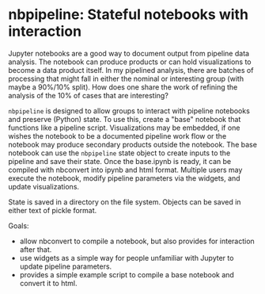 # nbpipeline: Stateful notebooks with interaction

Jupyter notebooks are a good way to document output from pipeline data analysis. The notebook can produce products or can hold visualizations to become a data product itself. In my pipelined analysis, there are batches of processing that might fall in either the nominal or interesting group (with maybe a 90%/10% split). How does one share the work of refining the analysis of the 10% of cases that are interesting?

`nbpipeline` is designed to allow groups to interact with pipeline notebooks and preserve (Python) state. To use this, create a "base" notebook that functions like a pipeline script. Visualizations may be embedded, if one wishes the notebook to be a documented pipeline work flow or the notebook may produce secondary products outside the notebook. The base notebook can use the `nbpipeline` state object to create inputs to the pipeline and save their state. Once the base.ipynb is ready, it can be compiled with nbconvert into ipynb and html format. Multiple users may execute the notebook, modify pipeline parameters via the widgets, and update visualizations. 

State is saved in a directory on the file system. Objects can be saved in either text of pickle format.

Goals:
- allow nbconvert to compile a notebook, but also provides for interaction after that.
- use widgets as a simple way for people unfamiliar with Jupyter to update pipeline parameters.
- provides a simple example script to compile a base notebook and convert it to html.
